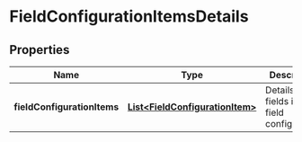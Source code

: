 # FieldConfigurationItemsDetails

## Properties
Name | Type | Description | Notes
------------ | ------------- | ------------- | -------------
**fieldConfigurationItems** | [**List&lt;FieldConfigurationItem&gt;**](FieldConfigurationItem.md) | Details of fields in a field configuration. | 
